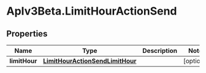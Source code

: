 # ApIv3Beta.LimitHourActionSend

## Properties

Name | Type | Description | Notes
------------ | ------------- | ------------- | -------------
**limitHour** | [**LimitHourActionSendLimitHour**](LimitHourActionSendLimitHour.md) |  | [optional] 


